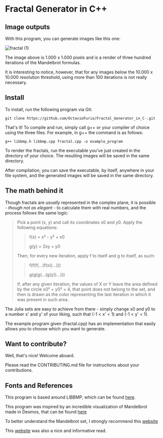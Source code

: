 # Fractal Generator in C++

## Image outputs

With this program, you can generate images like this one:

![fractal (1)](https://user-images.githubusercontent.com/103672525/196289510-8a7fbc12-0581-4069-90d1-80b1155c5a06.png)

The image above is 1.000 x 1.000 pixels and is a render of three hundred iterations of the Mandelbrot formulas.

It is interesting to notice, however, that for any images below the 10.000 x 10.000 resolution threshold, using more than 100 iterations is not really necessary.

## Install

To install, run the following program via Git:

```
git clone https://github.com/OctavioFurio/Fractal_Generator_in_C-.git
```

That's it! To compile and run, simply call g++ or your compiler of choice using the three files. 
For example, in g++ the command is as follows:

```
g++ libbmp.h libbmp.cpp fractal.cpp -o example_program
```

To render the fractals, run the executable you've just created in the directory of your choice. The resulting images will be saved in the same directory.

After compilation, you can save the executable, by itself, anywhere in your file system, and the generated images will be saved in the same directory.


## The math behind it

Though fractals are *usually* represented in the complex plane, it is possible *- though not as elegant -* to calculate them with real numbers, and the process follows the same logic:

> Pick a point (x, y) and call its coordinates x0 and y0.
> Apply the following equations:
> 
>> f(x) = x² - y² + x0
>> 
>> g(y) = 2xy + y0
> 
> Then, for every new iteration, apply f to itself and g to itself, as such:
> 
>> f(f(f(...(f(x))...)))
>>
>> g(g(g(...(g(y))...)))
> 
> If, after any given iteration, the values of X or Y leave the area defined by the circle x0² + y0² = 4, that point does not belong to the set, and then is drawn as the color representing the last iteration in which it was present in such area.

The Julia sets are easy to achieve from there - simply change x0 and y0 to a number x' and y' of your liking, such that (-1 < x' < 1) and (-1 < y' < 1).

The example program given (fractal.cpp) has an implementation that easily allows you to choose which you want to generate.

## Want to contribute?

Well, that's nice! Welcome aboard.

Please read the CONTRIBUTING.md file for instructions about your contributions.

## Fonts and References

This program is based around LIBBMP, which can be found [here](https://github.com/marc-q/libbmp).

This program was inspired by an incredible visualization of Mandelbrot made in Desmos, that can be found [here](https://www.desmos.com/calculator/tvu1jflxc5)

To better understand the Mandelbrot set, I strongly recommend this [website](https://courses.lumenlearning.com/mathforliberalartscorequisite/chapter/generating-fractals-with-complex-numbers/)

This [website](http://xahlee.info/cmaci/fractal/mandelbrot.html) was also a nice and informative read.
